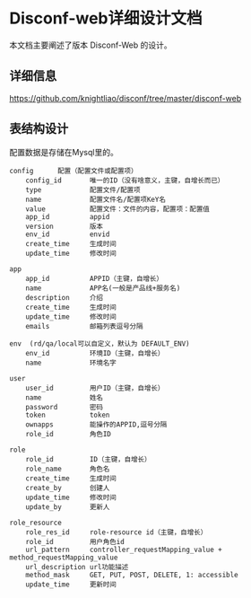 Disconf-web详细设计文档
=======

本文档主要阐述了版本 Disconf-Web 的设计。

## 详细信息 ##

https://github.com/knightliao/disconf/tree/master/disconf-web

## 表结构设计 ##

配置数据是存储在Mysql里的。

	config      配置（配置文件或配置项）
	    config_id       唯一的ID（没有啥意义，主键，自增长而已）
	    type     		配置文件/配置项
	    name			配置文件名/配置项KeY名
	    value			配置文件：文件的内容，配置项：配置值
	    app_id   		appid
	    version			版本
	    env_id			envid
	    create_time		生成时间
	    update_time     修改时间
	
	app
	 	app_id			APPID（主键，自增长）
		name			APP名(一般是产品线+服务名)
	 	description		介绍
	 	create_time		生成时间
	 	update_time		修改时间
        emails			邮箱列表逗号分隔
	
	env  (rd/qa/local可以自定义，默认为 DEFAULT_ENV)
	  	env_id			环境ID（主键，自增长）
		name			环境名字
	  
    user  
	  	user_id			用户ID（主键，自增长）
		name			姓名
        password		密码
		token			token
        ownapps			能操作的APPID,逗号分隔
        role_id			角色ID
        
    role  
	  	role_id			ID（主键，自增长）
		role_name		角色名
        create_time		生成时间
        create_by		创建人
	 	update_time		修改时间
        update_by		更新人
        
    role_resource  
	  	role_res_id		role-resource id（主键，自增长）
		role_id			用户角色id
        url_pattern		controller_requestMapping_value + method_requestMapping_value
        url_description	url功能描述
	 	method_mask		GET, PUT, POST, DELETE, 1: accessible
        update_time		更新时间	        
         